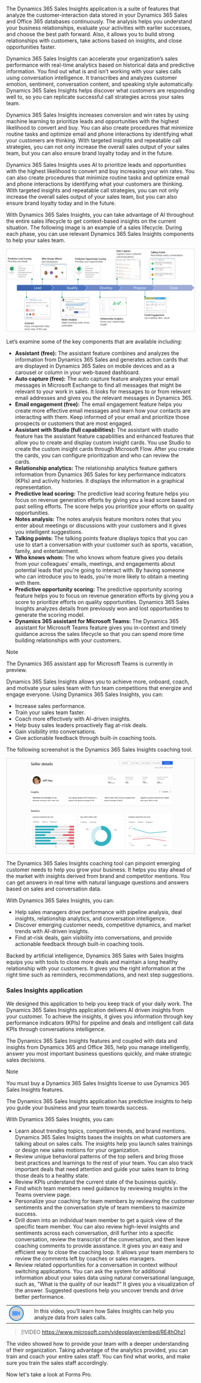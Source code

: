 The Dynamics 365 Sales Insights application is a suite of features that analyze the customer-interaction data stored in your Dynamics 365 Sales and Office 365 databases continuously. The analysis helps you understand your business relationships, evaluate your activities with earlier successes, and choose the best path forward. Also, it allows you to build strong relationships with customers, take actions based on insights, and close opportunities faster.

Dynamics 365 Sales Insights can accelerate your organization’s sales performance with real-time analytics based on historical data and predictive information. You find out what is and isn’t working with your sales calls using conversation intelligence. It transcribes and analyzes customer emotion, sentiment, conversation content, and speaking style automatically. Dynamics 365 Sales Insights helps discover what customers are responding well to, so you can replicate successful call strategies across your sales team.

Dynamics 365 Sales Insights increases conversion and win rates by using machine learning to prioritize leads and opportunities with the highest likelihood to convert and buy. You can also create procedures that minimize routine tasks and optimize email and phone interactions by identifying what your customers are thinking. With targeted insights and repeatable call strategies, you can not only increase the overall sales output of your sales team, but you can also ensure brand loyalty today and in the future.

Dynamics 365 Sales Insights uses AI to prioritize leads and opportunities with the highest likelihood to convert and buy increasing your win rates. You can also create procedures that minimize routine tasks and optimize email and phone interactions by identifying what your customers are thinking. With targeted insights and repeatable call strategies, you can not only increase the overall sales output of your sales team, but you can also ensure brand loyalty today and in the future. 

With Dynamics 365 Sales Insights, you can take advantage of AI throughout the entire sales lifecycle to get context-based insights on the current situation. The following image is an example of a sales lifecycle. During each phase, you can use relevant Dynamics 365 Sales Insights components to help your sales team.

![Graphic of sales lifecycle with Sales Insight components](../media/m05-microsoftrelationshipsales2.png) 

Let’s examine some of the key components that are available including:

- **Assistant (free):** The assistant feature combines and analyzes the information from Dynamics 365 Sales and generates action cards that are displayed in Dynamics 365 Sales on mobile devices and as a carousel or column in your web-based dashboard. 
- **Auto capture (free):** The auto capture feature analyzes your email messages in Microsoft Exchange to find all messages that might be relevant to your work in sales. It looks for messages to or from relevant email addresses and gives you the relevant messages in Dynamics 365. 
- **Email engagement (free):** The email engagement feature helps you create more effective email messages and learn how your contacts are interacting with them. Keep informed of your email and prioritize those prospects or customers that are most engaged. 
- **Assistant with Studio (full capabilities):** The assistant with studio feature has the assistant feature capabilities and enhanced features that allow you to create and display custom insight cards. You use Studio to create the custom insight cards through Microsoft Flow. After you create the cards, you can configure prioritization and who can review the cards. 
- **Relationship analytics:** The relationship analytics feature gathers information from Dynamics 365 Sales for key performance indicators (KPIs) and activity histories. It displays the information in a graphical representation. 
- **Predictive lead scoring:** The predictive lead scoring feature helps you focus on revenue generation efforts by giving you a lead score based on past selling efforts. The score helps you prioritize your efforts on quality opportunities. 
- **Notes analysis:** The notes analysis feature monitors notes that you enter about meetings or discussions with your customers and it gives you intelligent suggestions. 
- **Talking points:** The talking points feature displays topics that you can use to start a conversation with your customer such as sports, vacation, family, and entertainment. 
- **Who knows whom:** The who knows whom feature gives you details from your colleagues' emails, meetings, and engagements about  potential leads that you're going to interact with. By having someone who can introduce you to leads, you're more likely to obtain a meeting with them. 
- **Predictive opportunity scoring:** The predictive opportunity scoring feature helps you to focus on revenue generation efforts by giving you a score to prioritize efforts on quality opportunities. Dynamics 365 Sales Insights analyzes details from previously won and lost opportunities to generate the scoring model.
- **Dynamics 365 assistant for Microsoft Teams:** The Dynamics 365 assistant for Microsoft Teams feature gives you in-context and timely guidance across the sales lifecycle so that you can spend more time building relationships with your customers. 

> [!NOTE]
> The Dynamics 365 assistant app for Microsoft Teams is currently in preview.

Dynamics 365 Sales Insights allows you to achieve more, onboard, coach, and motivate your sales team with fun team competitions that energize and engage everyone. Using Dynamics 365 Sales Insights, you can:

- Increase sales performance.
- Train your sales team faster.
- Coach more effectively with AI-driven insights.
- Help busy sales leaders proactively flag at-risk deals.
- Gain visibility into conversations.
- Give actionable feedback through built-in coaching tools.

The following screenshot is the Dynamics 365 Sales Insights coaching tool.

![Screenshot of Sales Insights coaching tool](../media/m05-coach.png) 

The Dynamics 365 Sales Insights coaching tool can pinpoint emerging customer needs to help you grow your business. It helps you stay ahead of the market with insights derived from brand and competitor mentions. You can get answers in real time with natural language questions and answers based on sales and conversation data.

With Dynamics 365 Sales Insights, you can:
- Help sales managers drive performance with pipeline analysis, deal insights, relationship analytics, and conversation intelligence.
- Discover emerging customer needs, competitive dynamics, and market trends with AI-driven insights.
- Find at-risk deals, gain visibility into conversations, and provide actionable feedback through built-in coaching tools.

Backed by artificial intelligence, Dynamics 365 Sales with Sales Insights equips you with tools to close more deals and maintain a long healthy relationship with your customers. It gives you the right information at the right time such as reminders, recommendations, and next step suggestions. 

### Sales Insights application

We designed this application to help you keep track of your daily work. The Dynamics 365 Sales Insights application delivers AI driven insights from your customer. To achieve the insights, it gives you information through key performance indicators (KPIs) for pipeline and deals and intelligent call data KPIs through conversations intelligence.

The Dynamics 365 Sales Insights features and coupled with data and insights from Dynamics 365 and Office 365, help you manage intelligently, answer you most important business questions quickly, and make strategic sales decisions.

> [!NOTE]
> You must buy a Dynamics 365 Sales Insights license to use Dynamics 365 Sales Insights features.

The Dynamics 365 Sales Insights application has predictive insights to help you guide your business and your team towards success.

With Dynamics 365 Sales Insights, you can:

- Learn about trending topics, competitive trends, and brand mentions. Dynamics 365 Sales Insights bases the insights on what customers are talking about on sales calls. The insights help you launch sales trainings or design new sales motions for your organization.
- Review unique behavioral patterns of the top sellers and bring those best practices and learnings to the rest of your team. You can also track important deals that need attention and guide your sales team to bring those deals to a healthy state.
- Review KPIs understand the current state of the business quickly.
- Find which team members need guidance by reviewing insights in the Teams overview page.
- Personalize your coaching for team members by reviewing the customer sentiments and the conversation style of team members to maximize success.
- Drill down into an individual team member to get a quick view of the specific team member. You can also review high-level insights and sentiments across each conversation, drill further into a specific conversation, review the transcript of the conversation, and then leave coaching comments to provide assistance. It gives you an easy and efficient way to close the coaching loop. It allows your team members to review the comments left by coaches or sales managers.
- Review related opportunities for a conversation in context without switching applications. You can ask the system for additional information about your sales data using natural conversational language, such as, "What is the quality of our leads?" It gives you a visualization of the answer. Suggested questions help you uncover trends and drive better performance.

|  |  |
| ------------ | ------------- | 
| ![Icon indicating play video](../media/video-icon.png) | In this video, you’ll learn how Sales Insights can help you analyze data from sales calls. |
 
> [!VIDEO https://www.microsoft.com/videoplayer/embed/RE4hOhz]

The video showed how to provide your team with a deeper understanding of their organization. Taking advantage of the analytics provided, you can train and coach your entire sales staff. You can find what works, and make sure you train the sales staff accordingly.

Now let's take a look at Forms Pro.
